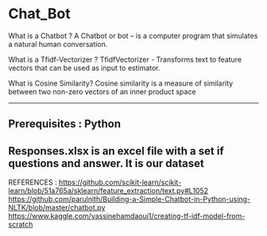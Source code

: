 # Chat_Bot
What is a Chatbot ?
A Chatbot or bot – is a computer program that simulates a natural human conversation.

What is a Tfidf-Vectorizer ?
TfidfVectorizer - Transforms text to feature vectors that can be used as input to estimator.

What is Cosine Similarity?
Cosine similarity is a measure of similarity between two non-zero vectors of an inner product space

-------------------------------------------------------------------------------------------------------
Prerequisites : Python
-------------------------------------------------------------------------------------------------------
Responses.xlsx is an excel file with a set if questions and answer. It is our dataset 
-------------------------------------------------------------------------------------------------------
REFERENCES : https://github.com/scikit-learn/scikit-learn/blob/51a765a/sklearn/feature_extraction/text.py#L1052
             https://github.com/parulnith/Building-a-Simple-Chatbot-in-Python-using-NLTK/blob/master/chatbot.py
             https://www.kaggle.com/yassinehamdaoui1/creating-tf-idf-model-from-scratch
